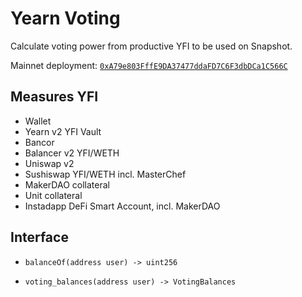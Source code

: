 # Yearn Voting

Calculate voting power from productive YFI to be used on Snapshot.

Mainnet deployment: [`0xA79e803FffE9DA37477ddaFD7C6F3dbDCa1C566C`](https://etherscan.io/address/0xA79e803FffE9DA37477ddaFD7C6F3dbDCa1C566C)

## Measures YFI

- Wallet
- Yearn v2 YFI Vault
- Bancor
- Balancer v2 YFI/WETH
- Uniswap v2
- Sushiswap YFI/WETH incl. MasterChef
- MakerDAO collateral
- Unit collateral
- Instadapp DeFi Smart Account, incl. MakerDAO

## Interface

- `balanceOf(address user) -> uint256`

- `voting_balances(address user) -> VotingBalances`
